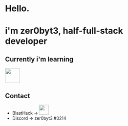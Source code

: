 # Hello.
# i'm zer0byt3, half-full-stack developer

## Currently i'm learning
<img height="48" src="https://skillicons.dev/icons?i=c,cpp,cs,dotnet,lua,react,vscode,visualstudio"/>

## Contact
- BlastHack -> [<img height="32" width="32" src="https://www.blast.hk/styles/io_dark/images/blasthack/logo_b_new.png"/>](https://www.blast.hk/members/423793/)
- Discord -> zer0byt3.#0214
